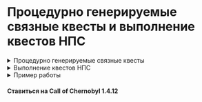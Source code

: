 
# Процедурно генерируемые связные квесты и выполнение квестов НПС
<details>
  <summary>Процедурно генерируемые связные квесты</summary>
***
Идея данной системы позаимствонна у Alife. Планировщик, основываясь на множестве условий и событий в игровом мире дает цели ГГ и НПС, они в свою очередь должны достигнуть определеного радиуса до цели, и если нужно выполнить условие выполнения квеста (убийство мобов, взятие предмета и тп). Далее планировщик может сгенерировать новые (под)цели для достижения основной цели.
Экземпляр планировщика генерирует свою линию квестов, в игре могут быть запущены несколько экземпляров планировщиков.
Планировщику в начале задаётся цель и НПС(ы), возможно ГГ, которые будут выполнять квесты, каждый НПС под планировщиком и активным заданием пытается выполнить цель, достигая цели непосредственно "пешком". Из-за того, что Alife непредсказуемый - с НПС(ами)  может случиться что угодно (смерть, кража квестового предмета и тд.). Получается что выполнение каждой квестовой линии планировщика будет уникально, при этом главная цель линии сохраняется.
### Примеры
**Цель:** Артефакт.

**Работодатели:** Сахаров, Волкодав, Бармен.

**Исполнители:** Вася, Петя, ГГ.

Пояснение:<br>
*Одиночка Вася получает квест от Сахорова на доставку нового единственного артефакта из далёкого и страшного места Зоны. Наёмник Петя получает такой же заказ от Волкодава. ГГ получет заказ от Бармена*
Развития событий:<br> 
- Вася дошёл до артефакта, взял его и отнес Сахорову, Петя не нагнал Васю, ГГ не выполнял квест.
- Вася дошёл до артефакта, застаёт на месте ГГ с артефактом, происходит разговор или пальба, по пути назад на ГГ нападает Петя.
- Петя дошёл до артефакта, взял его но по пути его убили мутанты, (ГГ как бы случайно получаерт сообщение о месте где искать труп),  - Петя наход труп первым и забирает артефакт и доставляет Сахорову (у ГГ задание провалено)

Это очень топорные и простые примеры, но на них видно, что ситуации могут складываться по разному в огромном количестве вариаций.
</details>

<details>
  <summary>Выполнение квестов НПС</summary>
***
Для того чтобы НПС могли выполнять квесты им нужно создать специальную схему поведения, схема эта написана таким образом, что планировщик квестов подставляет координаты целей, чтобы НПС шёл к этим координатам, по достижению координат - схема сигнализирует планировщику и ждет новых целей или отпускает НПС.
</details>

<details>
	<summary>Пример работы</summary>
Для тестирования и просто просмотра работы системы - скачайте сохранение из папки "save" данного репозитория, загрузите его, навидите прицел на любого НПС, выйдите в главное меню, нажмите "U", вернитесь в игру. В игре заспавнится НПС-работодатель и объект-цель "Ноутбук". Можно проследить как назначенный НПС будет двигаться к НПС-работодателю, затем к цели "Ноутбуку", и потом обратно к работодателю (для отчета). Цель-объект можно переносить в и наблюдать как НПС будет на это реагировать.
</details> 

#### Ставиться на Call of Chernobyl 1.4.12
